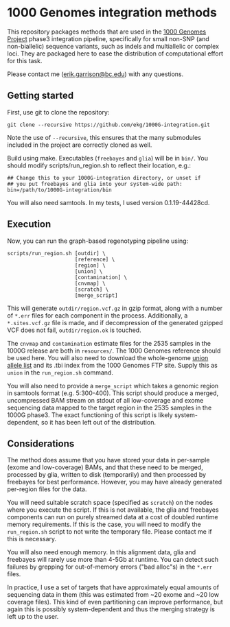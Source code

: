 # 1000 Genomes integration methods

This repository packages methods that are used in the [1000 Genomes Project](http://www.1000genomes.org/) phase3 integration pipeline, specifically for small non-SNP (and non-biallelic) sequence variants, such as indels and multiallelic or complex loci.  They are packaged here to ease the distribution of computational effort for this task.

Please contact me (<erik.garrison@bc.edu>) with any questions.

## Getting started

First, use git to clone the repository:

    git clone --recursive https://github.com/ekg/1000G-integration.git

Note the use of `--recursive`, this ensures that the many submodules included in the project are correctly cloned as well.

Build using make.  Executables (`freebayes` and `glia`) will be in `bin/`.  You should modify scripts/run\_region.sh to reflect their location, e.g.:

    ## Change this to your 1000G-integration directory, or unset if
    ## you put freebayes and glia into your system-wide path:
    bin=/path/to/1000G-integration/bin

You will also need samtools.  In my tests, I used version 0.1.19-44428cd.

## Execution

Now, you can run the graph-based regenotyping pipeline using:

    scripts/run_region.sh [outdir] \
                          [reference] \
                          [region] \
                          [union] \
                          [contamination] \
                          [cnvmap] \
                          [scratch] \
                          [merge_script]

This will generate `outdir/region.vcf.gz` in gzip format, along with a number of `*.err` files for each component in the process.  Additionally, a `*.sites.vcf.gz` file is made, and if decompression of the generated gzipped VCF does not fail, `outdir/region.ok` is touched.

The `cnvmap` and `contamination` estimate files for the 2535 samples in the
1000G release are both in `resources/`.  The 1000 Genomes reference should be
used here.  You will also need to download the whole-genome [union allele list](ftp://ftp.1000genomes.ebi.ac.uk/vol1/ftp/technical/working/20130723_phase3_wg/union/ALL.wgs.union_from_bc.20130502.snps_indels_complex.sites.vcf.gz) and its .tbi index from the 1000 Genomes FTP site.  Supply this as `union` in the `run_region.sh` command.

You will also need to provide a `merge_script` which takes a genomic region in samtools format (e.g. 5:300-400).  This script should produce a merged, uncompressed BAM stream on stdout of all low-coverage and exome sequencing data mapped to the target region in the 2535 samples in the 1000G phase3.  The exact functioning of this script is likely system-dependent, so it has been left out of the distribution.

## Considerations

The method does assume that you have stored your data in per-sample (exome and low-coverage) BAMs, and that these need to be merged, processed by glia, written to disk (temporarily) and then processed by freebayes for best performance.  However, you may have already generated per-region files for the data.

You will need suitable scratch space (specified as `scratch`) on the nodes where you execute the script.  If this is not available, the glia and freebayes components can run on purely streamed data at a cost of doubled runtime memory requirements.  If this is the case, you will need to modify the `run_region.sh` script to not write the temporary file.  Please contact me if this is necessary.

You will also need enough memory.  In this alignment data, glia and freebayes will rarely use more than 4-5Gb at runtime.  You can detect such failures by grepping for out-of-memory errors ("bad alloc"s) in the `*.err` files.

In practice, I use a set of targets that have approximately equal amounts of sequencing data in them (this was estimated from ~20 exome and ~20 low coverage files).  This kind of even partitioning can improve performance, but again this is possibly system-dependent and thus the merging strategy is left up to the user.
